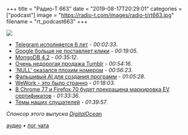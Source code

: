 +++
title = "Радио-Т 663"
date = "2019-08-17T20:29:01"
categories = ["podcast"]
image = "https://radio-t.com/images/radio-t/rt663.jpg"
filename = "rt_podcast663"
+++

![](https://radio-t.com/images/radio-t/rt663.jpg)

- [Telegram исполняется 6 лет](https://lifehacker.ru/telegram-6-let/?utm_source=twitter) - *00:02:33*.
- [Google больше не поставляет клики](https://sparktoro.com/blog/less-than-half-of-google-searches-now-result-in-a-click/) - *00:19:05*.
- [MongoDB 4.2](https://www.mongodb.com/blog/post/mongodb-42-is-now-ga-ready-for-your-production-apps) - *00:35:12*.
- [Очень недорогая продажа Tumblr](https://www.theverge.com/2019/8/12/20802639/tumblr-verizon-sold-wordpress-blogging-yahoo-adult-content?utm_campaign=theverge) - *00:54:16*.
- ['NULL' оказался плохим номером](https://www.wired.com/story/null-license-plate-landed-one-hacker-ticket-hell/) - *00:56:23*.
- [Фальшивый AI для создания программ](https://www.theverge.com/2019/8/14/20805676/engineer-ai-artificial-intelligence-startup-app-development-outsourcing-humans) - *01:05:28*.
- [WeWork - это было странно](https://www.theverge.com/2019/8/15/20806366/we-company-wework-ipo-adam-neumann) - *01:18:03*.
- [В Chrome 77 и Firefox 70 будет прекращена маркировка EV сертификатов](http://www.opennet.ru/opennews/art.shtml?num=51271) - *01:33:36*.
- [Темы наших слушателей](https://radio-t.com/p/2019/08/13/prep-663/) - *01:39:57*.

*Спонсор этого выпуска [DigitalOcean](https://www.digitalocean.com)*


[аудио](https://cdn.radio-t.com/rt_podcast663.mp3) • [лог чата](https://chat.radio-t.com/logs/radio-t-663.html)
<audio src="https://cdn.radio-t.com/rt_podcast663.mp3" preload="none"></audio>
